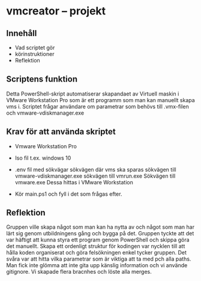 # vmcreator – projekt

## Innehåll

- Vad scriptet gör
- körinstruktioner
- Reflektion

## Scriptens funktion

Detta PowerShell-skript automatiserar skapandaet av Virtuell maskin i VMware Workstation Pro som är ett programm som man kan manuellt skapa vms i. 
Scriptet frågar användare om parametrar som behövs till .vmx-filen och vmware-vdiskmanager.exe

## Krav för att använda skriptet 
- Vmware Workstation Pro 
- Iso fil t.ex. windows 10 
- .env fil med sökvägar 
sökvägen där vms ska sparas 
sökvägen till vmware-vdiskmanager.exe
sökvägen till vmrun.exe
Sökvägen till vmware.exe
Dessa hittas i VMware Workstation

- Kör main.ps1 och fyll i det som frågas efter.


## Reflektion 
Gruppen ville skapa något som man kan ha nytta av och något som man har lärt sig genom utbildningens gång och bygga på det.
Gruppen tyckte att det var häftigt att kunna styra ett program genom PowerShell och skippa göra det manuellt. 
Skapa ett ordenligt struktur för kodingen var nycklen till att hålla koden organiserat och göra felsökningen enkel tycker gruppen.
Det svåra var att hitta vilka parametrar som är viktiga att ta med pch alla paths. Man fick inte glömma att inte gita upp känslig information och vi använde gitignore.
Vi skapade flera bracnhes och löste alla merges.

